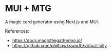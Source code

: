 # MUI + MTG

A magic card generator using Next.js and MUI.

References:

- <https://docs.magicthegathering.io/>
- <https://github.com/philhawksworth/virtual-lolly>
